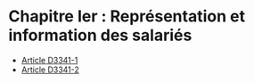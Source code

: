 # Chapitre Ier : Représentation et information des salariés

* [Article D3341-1](./LEGIARTI000018533042.md)
* [Article D3341-2](./LEGIARTI000018533040.md)
